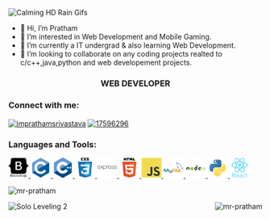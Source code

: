 
![Calming HD Rain Gifs](https://user-images.githubusercontent.com/83241608/236197410-ade7d532-a4f3-40a7-ab39-53642bfd499e.gif)

- 👋 Hi, I’m Pratham
- 👀 I’m interested in Web Development and Mobile Gaming.                                       
- 🌱 I’m currently a IT undergrad & also learning Web Development.
- 💞️ I’m looking to collaborate on any coding projects realted to c/c++,java,python and web developement projects.

<h3 align="center">WEB DEVELOPER</h3>

<h3 align="left">Connect with me:</h3>
<p align="left">
<a href="https://linkedin.com/in/imprathamsrivastava" target="blank"><img align="center" src="https://raw.githubusercontent.com/rahuldkjain/github-profile-readme-generator/master/src/images/icons/Social/linked-in-alt.svg" alt="imprathamsrivastava" height="30" width="40" /></a>
<a href="https://stackoverflow.com/users/17596296" target="blank"><img align="center" src="https://raw.githubusercontent.com/rahuldkjain/github-profile-readme-generator/master/src/images/icons/Social/stack-overflow.svg" alt="17596296" height="30" width="40" /></a>
</p>

<h3 align="left">Languages and Tools:</h3>
<p align="left"> <a href="https://getbootstrap.com" target="_blank" rel="noreferrer"> <img src="https://raw.githubusercontent.com/devicons/devicon/master/icons/bootstrap/bootstrap-plain-wordmark.svg" alt="bootstrap" width="40" height="40"/> </a> <a href="https://www.cprogramming.com/" target="_blank" rel="noreferrer"> <img src="https://raw.githubusercontent.com/devicons/devicon/master/icons/c/c-original.svg" alt="c" width="40" height="40"/> </a> <a href="https://www.w3schools.com/cpp/" target="_blank" rel="noreferrer"> <img src="https://raw.githubusercontent.com/devicons/devicon/master/icons/cplusplus/cplusplus-original.svg" alt="cplusplus" width="40" height="40"/> </a> <a href="https://www.w3schools.com/css/" target="_blank" rel="noreferrer"> <img src="https://raw.githubusercontent.com/devicons/devicon/master/icons/css3/css3-original-wordmark.svg" alt="css3" width="40" height="40"/> </a> <a href="https://expressjs.com" target="_blank" rel="noreferrer"> <img src="https://raw.githubusercontent.com/devicons/devicon/master/icons/express/express-original-wordmark.svg" alt="express" width="40" height="40"/> </a> <a href="https://www.w3.org/html/" target="_blank" rel="noreferrer"> <img src="https://raw.githubusercontent.com/devicons/devicon/master/icons/html5/html5-original-wordmark.svg" alt="html5" width="40" height="40"/> </a> <a href="https://developer.mozilla.org/en-US/docs/Web/JavaScript" target="_blank" rel="noreferrer"> <img src="https://raw.githubusercontent.com/devicons/devicon/master/icons/javascript/javascript-original.svg" alt="javascript" width="40" height="40"/> </a> <a href="https://www.mysql.com/" target="_blank" rel="noreferrer"> <img src="https://raw.githubusercontent.com/devicons/devicon/master/icons/mysql/mysql-original-wordmark.svg" alt="mysql" width="40" height="40"/> </a> <a href="https://nodejs.org" target="_blank" rel="noreferrer"> <img src="https://raw.githubusercontent.com/devicons/devicon/master/icons/nodejs/nodejs-original-wordmark.svg" alt="nodejs" width="40" height="40"/> </a> <a href="https://www.python.org" target="_blank" rel="noreferrer"> <img src="https://raw.githubusercontent.com/devicons/devicon/master/icons/python/python-original.svg" alt="python" width="40" height="40"/> </a> <a href="https://reactjs.org/" target="_blank" rel="noreferrer"> <img src="https://raw.githubusercontent.com/devicons/devicon/master/icons/react/react-original-wordmark.svg" alt="react" width="40" height="40"/> </a> </p>

<p>&nbsp;<img align="left" src="https://github-readme-stats.vercel.app/api?username=mr-pratham&show_icons=true&locale=en" alt="mr-pratham" />

<img align="right" src="https://github-readme-streak-stats.herokuapp.com/?user=mr-pratham&" alt="mr-pratham" /></p>

![Solo Leveling 2](https://user-images.githubusercontent.com/83241608/236199644-75dc61b3-2508-47d9-99ef-a6bbff4daa97.gif)
<!---
Mr-Pratham/Mr-Pratham is a ✨ special ✨ repository because its `README.md` (this file) appears on your GitHub profile.
You can click the Preview link to take a look at your changes.
--->
